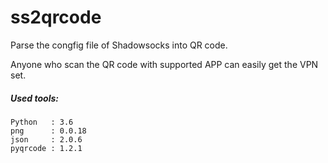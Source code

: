 # ss2qrcode

Parse the congfig file of Shadowsocks into QR code.

Anyone who scan the QR code with supported APP can easily get the VPN set.


##### Used tools:
    Python   : 3.6
    png      : 0.0.18
    json     : 2.0.6
    pyqrcode : 1.2.1
